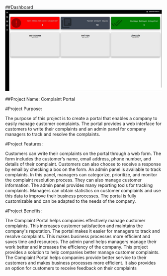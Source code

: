 ##Dashboard
![](3.jpg)

##Project Name: Complaint Portal

#Project Purpose:

The purpose of this project is to create a portal that enables a company to easily manage customer complaints. The portal provides a web interface for customers to write their complaints and an admin panel for company managers to track and resolve the complaints.

#Project Features:

Customers can write their complaints on the portal through a web form. The form includes the customer's name, email address, phone number, and details of their complaint. Customers can also choose to receive a response by email by checking a box on the form.
An admin panel is available to track complaints. In this panel, managers can categorize, prioritize, and monitor the complaint resolution process. They can also manage customer information.
The admin panel provides many reporting tools for tracking complaints. Managers can obtain statistics on customer complaints and use this data to improve their business processes.
The portal is fully customizable and can be adapted to the needs of the company.

#Project Benefits:

The Complaint Portal helps companies effectively manage customer complaints. This increases customer satisfaction and maintains the company's reputation.
The portal makes it easier for managers to track and resolve complaints. This makes business processes more efficient and saves time and resources.
The admin panel helps managers manage their work better and increases the efficiency of the company.
This project provides a solution to help companies better manage customer complaints. The Complaint Portal helps companies provide better service to their customers and makes business processes more efficient. It also provides an option for customers to receive feedback on their complaints
